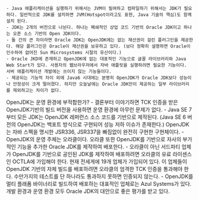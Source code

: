 	- Java 애플리케이션을 실행하기 위해서는 JVM이 필여하고 컴파일하기 위해서는 JDK가 필요하다. 일반적으로 JDK를 설치하면 JVM(Hotspot이라고도 표현, Java 기술의 핵심)도 함께 설치 된다.
	- JDK는 2개의 버전으로 나뉜다. 하나는 폐쇄적인 상업 코드 기반의 Oracle JDK이고 하나는 오픈 소스 기반의 Open JDK이다. 
	- 둘 간의 큰 차이라면 Oracle JDK는 OpenJDK에는 없는 재산권이 걸린 플러그인을 제공한다. 해당 플러그인은 Oracle이 재산권을 보유하고 있다. (보다 정확히 설명하면 Oracle이 인수하여 없어진 Sun Microsystems 시절의 유산이다.) 
	- Oracle JKD에 존재하고 OpenJDK에 없는 대표적인 기능으로 글꼴 라이브러리와 Java Web Start가 있다. 사용자의 웹브라우저에서 자바 애플릿을 실행하려면 필요한 기능이다. 서버 애플리케이션 개발에는 쓰이지 않는 기능들이다.
	- 제공되는 기능적 차이 외에 Java6 시대에는 분명히 OpenJDK가 Oracle JDK보다 성능이나 안정성이 크게 떨어졌다. 하지만 오늘날에는 Oracle JDK만이 제공하는 일부 라이브러리를 제외하고는 차이가 없다.

OpenJDK는 운영 환경에 부적합한가?
	- 결론부터 이야기하면 TCK 인증을 받은 OpenJDK기반의 빌드 버전을 사용하면 운영 환경에 아무런 문제가 없다.
	- Java SE 7 부터 모든 JDK는 OpenJDK 레퍼런스 소스 코드를 기반으로 제작된다. (Java SE 6 버전의 OpenJDK는 백포트 방식으로 구현되어 성능 저하 이슈가 존재한다.) OpenJDK는 자바 스펙을 명시한 JSR336, JSR337을 빠짐없이 완전히 구현한 구현체이다.
	- OpenJDK의 운영 주체는 오라클이다. 오라클 또한 OpenJDK를 기반으로 자사의 부가적인 기능을 추가한 Oracle JDK를 제작하여 배포한다. 
	- 오라클이 아닌 서드파티 업체가 OpenJDK를 기반으로 공인된 JDK를 제작하여 배포하려면 오라클의 유료 라이센스인 OCTLA에 가입해야 한다. 현재 전세게에 19개 업체가 가입되어 있다. 이 업체들이 OpenJDK 기반의 자체 빌드를 배포하려면 오라클의 엄격한 TCK 인증을 통과해야 한다. 수만가지의 테스트를 단 하나라도 통과하지 못하면 인증되지 않는다.
	- OpenJDK를 멀티 플래폼 바이너리로 빌드하여 배포하는 대표적인 업체로는 Azul Systems가 있다. 개발 환경과 운영 환경 모두 Oracle JDK의 대안으로 좋은 평가를 받고 있다. 
